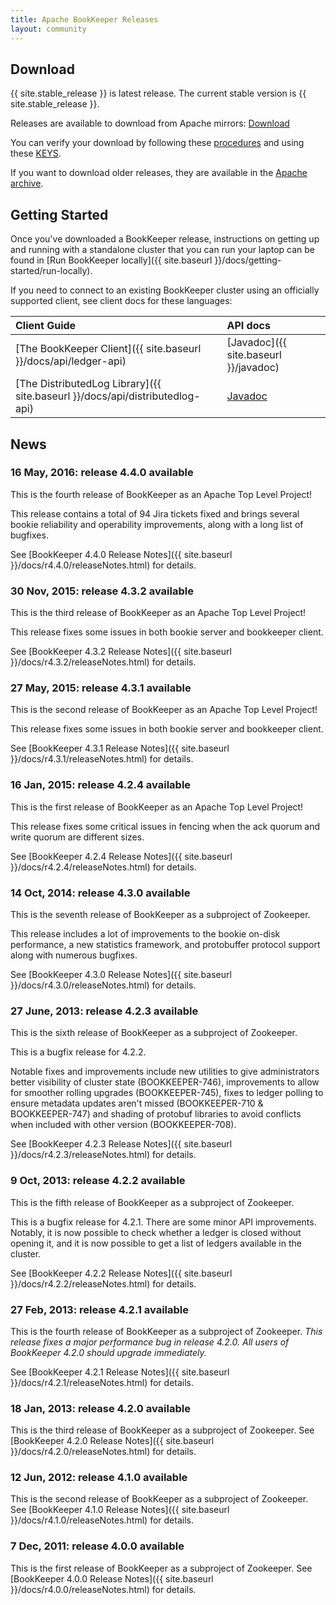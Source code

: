 ```yaml
---
title: Apache BookKeeper Releases
layout: community
---
```


## Download

{{ site.stable_release }} is latest release. The current stable version is {{ site.stable_release }}.

Releases are available to download from Apache mirrors: [Download](http://www.apache.org/dyn/closer.cgi/bookkeeper)

You can verify your download by following these [procedures](http://www.apache.org/info/verification.html) and using these [KEYS](https://dist.apache.org/repos/dist/release/bookkeeper/KEYS).

If you want to download older releases, they are available in the [Apache archive](http://archive.apache.org/dist/bookkeeper/).

## Getting Started

Once you've downloaded a BookKeeper release, instructions on getting up and running with a standalone cluster that you can run your laptop can be found
in [Run BookKeeper locally]({{ site.baseurl }}/docs/getting-started/run-locally).

If you need to connect to an existing BookKeeper cluster using an officially supported client, see client docs for these languages:

Client Guide | API docs
:------------|:--------
[The BookKeeper Client]({{ site.baseurl }}/docs/api/ledger-api) | [Javadoc]({{ site.baseurl }}/javadoc)
[The DistributedLog Library]({{ site.baseurl }}/docs/api/distributedlog-api) | [Javadoc](https://distributedlog.io/docs/latest/api/java)

## News

### 16 May, 2016: release 4.4.0 available

This is the fourth release of BookKeeper as an Apache Top Level Project!

This release contains a total of 94 Jira tickets fixed and brings several bookie
reliability and operability improvements, along with a long list of bugfixes.

See [BookKeeper 4.4.0 Release Notes]({{ site.baseurl }}/docs/r4.4.0/releaseNotes.html) for details.

### 30 Nov, 2015: release 4.3.2 available

This is the third release of BookKeeper as an Apache Top Level Project!

This release fixes some issues in both bookie server and bookkeeper client.

See [BookKeeper 4.3.2 Release Notes]({{ site.baseurl }}/docs/r4.3.2/releaseNotes.html) for details.

### 27 May, 2015: release 4.3.1 available

This is the second release of BookKeeper as an Apache Top Level Project!

This release fixes some issues in both bookie server and bookkeeper client.

See [BookKeeper 4.3.1 Release Notes]({{ site.baseurl }}/docs/r4.3.1/releaseNotes.html) for details.

### 16 Jan, 2015: release 4.2.4 available

This is the first release of BookKeeper as an Apache Top Level Project!

This release fixes some critical issues in fencing when the ack quorum and write quorum are different sizes.

See [BookKeeper 4.2.4 Release Notes]({{ site.baseurl }}/docs/r4.2.4/releaseNotes.html) for details.

### 14 Oct, 2014: release 4.3.0 available

This is the seventh release of BookKeeper as a subproject of Zookeeper.

This release includes a lot of improvements to the bookie on-disk performance, a new statistics framework, and protobuffer protocol support along with numerous bugfixes.

See [BookKeeper 4.3.0 Release Notes]({{ site.baseurl }}/docs/r4.3.0/releaseNotes.html) for details.

### 27 June, 2013: release 4.2.3 available

This is the sixth release of BookKeeper as a subproject of Zookeeper.

This is a bugfix release for 4.2.2.

Notable fixes and improvements include new utilities to give administrators better visibility of cluster state (BOOKKEEPER-746),
improvements to allow for smoother rolling upgrades (BOOKKEEPER-745),
fixes to ledger polling to ensure metadata updates aren't missed (BOOKKEEPER-710 & BOOKKEEPER-747) and shading of protobuf libraries
to avoid conflicts when included with other version (BOOKKEEPER-708).

See [BookKeeper 4.2.3 Release Notes]({{ site.baseurl }}/docs/r4.2.3/releaseNotes.html) for details.

### 9 Oct, 2013: release 4.2.2 available

This is the fifth release of BookKeeper as a subproject of Zookeeper.

This is a bugfix release for 4.2.1. There are some minor API improvements. Notably, it is now possible to check whether a ledger is closed without opening it, and it is now possible to get a list of ledgers available in the cluster.

See [BookKeeper 4.2.2 Release Notes]({{ site.baseurl }}/docs/r4.2.2/releaseNotes.html) for details.

### 27 Feb, 2013: release 4.2.1 available

This is the fourth release of BookKeeper as a subproject of Zookeeper.
*This release fixes a major performance bug in release 4.2.0. All users of BookKeeper 4.2.0 should upgrade immediately.*

See [BookKeeper 4.2.1 Release Notes]({{ site.baseurl }}/docs/r4.2.1/releaseNotes.html) for details.

### 18 Jan, 2013: release 4.2.0 available

This is the third release of BookKeeper as a subproject of Zookeeper.
See [BookKeeper 4.2.0 Release Notes]({{ site.baseurl }}/docs/r4.2.0/releaseNotes.html) for details.

### 12 Jun, 2012: release 4.1.0 available

This is the second release of BookKeeper as a subproject of Zookeeper.
See [BookKeeper 4.1.0 Release Notes]({{ site.baseurl }}/docs/r4.1.0/releaseNotes.html) for details.

### 7 Dec, 2011: release 4.0.0 available

This is the first release of BookKeeper as a subproject of Zookeeper.
See [BookKeeper 4.0.0 Release Notes]({{ site.baseurl }}/docs/r4.0.0/releaseNotes.html) for details.

